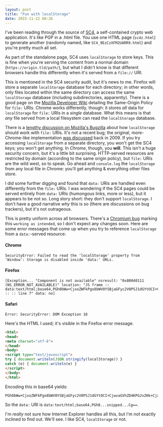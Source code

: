 ```yaml
---
layout: post
title: "Fun with localStorage"
date: 2015-11-22 00:26
---
```


I've been reading through the source of [SC4][sc4], a self-contained crypto web application.  It's like PGP in a .html file.  You use one HTML page (`sc4z.html`) to generate another (randomly named, like `SC4_9EzCzXFM2UARR9.html`) and you're pretty much all set.

As part of the standalone page, SC4 uses `localStorage` to store keys.  This is fine when you're serving the content from a normal domain (`https://origin.tld/path/`), but what I didn't know is that different browsers handle this differently when it's served from a `file://` URI.

This is mentioned in the SC4 security audit, but it's news to me.  Firefox will store a separate `localStorage` database for each directory; in other words, only files located within the same directory can access the same `localStorage` database (including subdirectories, apparently).  There is a good page on the [Mozilla Developer Wiki][mozwiki] detailing the Same-Origin Policy for `file:` URIs.  Chrome works differently, though: it stores *all* data for `localStorage` for `file:` URIs in a *single* database.  What this means is that *any* file served from a local filesystem can read the `localStorage` database.

There is a [lengthy discussion on Mozilla's Bugzilla][mozbugs] about how `localStorage` should work with `file:` URIs.  It's not a recent bug; the original, more-Chrome-like implementation [was discussed][mozbugs09] back in 2009.  If you try accessing `localStorage` from a separate directory, you won't get the SC4 keys; you won't get anything.  In *Chrome*, though, you __will__.  This isn't a huge security concern, but it's a little bit surprising.  HTTP-served resources are restricted by domain (according to the same origin policy), but `file:` URIs are the wild west, so to speak.  Go ahead and `console.log` the `localStorage` from any local file in Chrome: you'll get anything & everything other files store.

I did some further digging and found that `data:` URIs are handled even differently from the `file:` URIs.  I was wondering if the SC4 pages could be served entirely from `data:` URIs (humongous links, more or less), but it appears to be not so.  Long story short: they don't support `localStorage`.  I don't have a good narrative *why* this is so (there are discussions on bug trackers), but it's not outrageous.

This is pretty uniform across all browsers.  There's a [Chromium bug][chromium] marking this `working as intended`, so I don't expect any changes soon.  Here are some error messages that come up when you try to reference `localStorage` from a `data:`-served resource:

#### Chrome

```
SecurityError: Failed to read the 'localStorage' property from 'Window': Storage is disabled inside 'data:' URLs.
```

#### Firefox

```
[Exception... "Component is not available" nsresult: "0x80040111 (NS_ERROR_NOT_AVAILABLE)" location: "JS frame :: data:text/html;base64,PGh0bWw+CjxoZWFkPgo8bWV0YSBjaGFyc2V0PSJ1dGYtOCI+CjwvaGVhZD4KPGJvZHk+CjxzY3JpcHQgdHlwZT0idGV4dC9qYXZhc2NyaXB0Ij4KdHJ5IHsgZG9jdW1lbnQud3JpdGVsbihKU09OLnN0cmluZ2lmeShsb2NhbFN0b3JhZ2UpKSB9CmNhdGNoIChlKSB7IGRvY3VtZW50LndyaXRlbG4oZSkgfQo8L3NjcmlwdD4KPC9ib2R5Pgo8L2h0bWw+Cg== :: :: line 7" data: no]
```

#### Safari

```
Error: SecurityError: DOM Exception 18
```

Here's the HTML I used; it's visible in the Firefox error message.

```html
<html>
<head>
<meta charset="utf-8">
</head>
<body>
<script type="text/javascript">
try { document.writeln(JSON.stringify(localStorage)) }
catch (e) { document.writeln(e) }
</script>
</body>
</html>
```

Encoding this in base64 yields:

```text
PGh0bWw+CjxoZWFkPgo8bWV0YSBjaGFyc2V0PSJ1dGYtOCI+CjwvaGVhZD4KPGJvZHk+CjxzY3JpcHQgdHlwZT0idGV4dC9qYXZhc2NyaXB0Ij4KdHJ5IHsgZG9jdW1lbnQud3JpdGVsbihKU09OLnN0cmluZ2lmeShsb2NhbFN0b3JhZ2UpKSB9CmNhdGNoIChlKSB7IGRvY3VtZW50LndyaXRlbG4oZSkgfQo8L3NjcmlwdD4KPC9ib2R5Pgo8L2h0bWw+Cg==
```

So the `data:` URI is `data:text/html;base64,PGh0...snipped...Cg==`.

I'm *really* not sure how Internet Explorer handles all this, but I'm not exactly inclined to find out.  We'll see.  I like SC4, `localStorage` or not.

[sc4]: https://github.com/Spark-Innovations/SC4
[mozbugs09]: https://bugs.webkit.org/show_bug.cgi?id=20701
[mozbugs]: https://bugzilla.mozilla.org/show_bug.cgi?id=507361
[mozwiki]: https://developer.mozilla.org/en-US/docs/Same-origin_policy_for_file%3A_URIs
[chromium]: https://code.google.com/p/chromium/issues/detail?id=304828